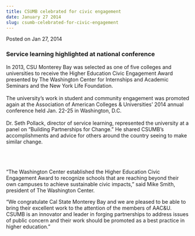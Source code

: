 ```yaml
---
title: CSUMB celebrated for civic engagement
date: January 27 2014
slug: csumb-celebrated-for-civic-engagement
---
```





<span class="date">Posted on Jan 27, 2014    </span>
<h3>Service learning highlighted at national conference</h3>
<p>In 2013, CSU Monterey Bay was selected as one of five colleges
and universities to receive the Higher Education Civic Engagement
Award presented by The Washington Center for Internships and
Academic Seminars and the New York Life Foundation.<br>
<br>
The university&#x2019;s work in student and community engagement was
promoted again at the Association of American Colleges &amp;
Universities&#x2019; 2014 annual conference held Jan. 22-25 in Washington,
D.C.<br>
<br>
Dr. Seth Pollack, director of service learning, represented the
university at a panel on &#x201C;Building Partnerships for Change.&#x201D; He
shared CSUMB&#x2019;s accomplishments and advice for others around the
country seeing to make similar change.</br></br></br></br></p>
<p>&#x201C;The Washington Center established the Higher Education Civic
Engagement Award to recognize schools that are reaching beyond
their own campuses to achieve sustainable civic impacts,&#x201D; said Mike
Smith, president of The Washington Center.</p>
<p>&#x201C;We congratulate Cal State Monterey Bay and we are pleased to be
able to bring their excellent work to the attention of the members
of AAC&amp;U. CSUMB is an innovator and leader in forging
partnerships to address issues of public concern and their work
should be promoted as a best practice in higher education.&#x201D;</p>





